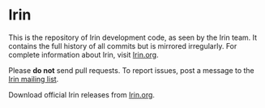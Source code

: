 # Irin

This is the repository of Irin development code, as seen by the Irin team. It contains the full history of all commits but is mirrored irregularly. For complete information about Irin, visit [Irin.org](https://www.irin.org/).

Please **do not** send pull requests. To report issues, post a message to the [Irin mailing list](https://www.irin.org/irin-l.html).

Download official Irin releases from [Irin.org](https://www.irin.org/download.html).

